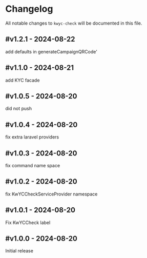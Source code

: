 # Changelog

All notable changes to `kwyc-check` will be documented in this file.

## #v1.2.1 - 2024-08-22

add defaults in generateCampaignQRCode'

## #v1.1.0 - 2024-08-21

add KYC facade

## #v1.0.5 - 2024-08-20

did not push

## #v1.0.4 - 2024-08-20

fix extra laravel providers

## #v1.0.3 - 2024-08-20

fix command name space

## #v1.0.2 - 2024-08-20

fix KwYCCheckServiceProvider namespace

## #v1.0.1 - 2024-08-20

Fix KwYCCheck label

## #v1.0.0 - 2024-08-20

Initial release
